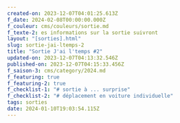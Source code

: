 ```yaml
---
created-on: 2023-12-07T04:01:25.613Z
f_date: 2024-02-08T00:00:00.000Z
f_couleur: cms/couleurs/sortie.md
f_texte-2: es informations sur la sortie suivront
layout: "[sorties].html"
slug: sortie-jai-ltemps-2
title: "Sortie J'ai l'temps #2"
updated-on: 2023-12-07T04:13:32.546Z
published-on: 2023-12-07T04:15:33.456Z
f_saison-3: cms/category/2024.md
f_featuring: true
f_featuring-2: true
f_checklist-1: "# sortie à ... surprise"
f_checklist-2: "# déplacement en voiture individuelle"
tags: sorties
date: 2024-01-10T19:03:54.115Z
---
```

